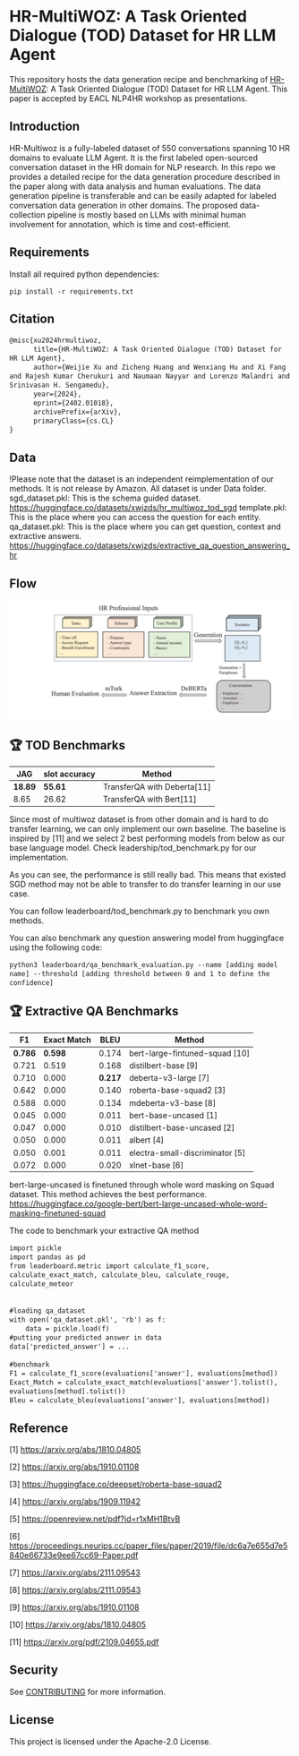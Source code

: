 # HR-MultiWOZ: A Task Oriented Dialogue (TOD) Dataset for HR LLM Agent

This repository hosts the data generation recipe and benchmarking of [HR-MultiWOZ](https://arxiv.org/abs/2402.01018): A Task Oriented Dialogue (TOD) Dataset for HR LLM Agent. This paper is accepted by EACL NLP4HR workshop as presentations. 

## Introduction

HR-Multiwoz is a fully-labeled dataset of 550 conversations spanning 10 HR domains to evaluate LLM Agent. It is the first labeled open-sourced conversation dataset in the HR domain for NLP research. In this repo we provides a detailed recipe for the data generation procedure described in the paper along with data analysis and human evaluations. The data generation pipeline is transferable and can be easily adapted for labeled conversation data generation in other domains. The proposed data-collection pipeline is mostly based on LLMs with minimal human involvement for annotation, which is time and cost-efficient. 

## Requirements

Install all required python dependencies:

```
pip install -r requirements.txt
```

## Citation
```
@misc{xu2024hrmultiwoz,
      title={HR-MultiWOZ: A Task Oriented Dialogue (TOD) Dataset for HR LLM Agent}, 
      author={Weijie Xu and Zicheng Huang and Wenxiang Hu and Xi Fang and Rajesh Kumar Cherukuri and Naumaan Nayyar and Lorenzo Malandri and Srinivasan H. Sengamedu},
      year={2024},
      eprint={2402.01018},
      archivePrefix={arXiv},
      primaryClass={cs.CL}
}
```

## Data
!Please note that the dataset is an independent reimplementation of our methods. It is not release by Amazon. 
All dataset is under Data folder.
sgd_dataset.pkl: This is the schema guided dataset. https://huggingface.co/datasets/xwjzds/hr_multiwoz_tod_sgd
template.pkl: This is the place where you can access the question for each entity.
qa_dataset.pkl: This is the place where you can get question, context and extractive answers.  https://huggingface.co/datasets/xwjzds/extractive_qa_question_answering_hr


## Flow
![The workflow of the paper](diagram.jpeg)



## :trophy: TOD Benchmarks

| JAG    | slot accuracy   | Method                        |
|--------|-----------------|-------------------------------|
| **18.89**  | **55.61**          | TransferQA with Deberta[11]                   |
| 8.65   | 26.62           | TransferQA with Bert[11]                   |


Since most of multiwoz dataset is from other domain and is hard to do transfer learning, we can only implement our own baseline. The baseline is inspired by [11] and we select 2 best performing models from below as our base language model. Check leadership/tod_benchmark.py for our implementation. 

As you can see, the performance is still really bad. This means that existed SGD method may not be able to transfer to do transfer learning in our use case. 

You can follow leaderboard/tod_benchmark.py to benchmark you own methods. 

You can also benchmark any question answering model from huggingface using the following code:
```
python3 leaderboard/qa_benchmark_evaluation.py --name [adding model name] --threshold [adding threshold between 0 and 1 to define the confidence]
```

## :trophy: Extractive QA Benchmarks
| F1    | Exact Match | BLEU    | Method                        |
|-------|-------------|---------|-------------------------------|
|**0.786**  | **0.598**       | 0.174   | bert-large-fintuned-squad [10]      |
|0.721  | 0.519       | 0.168   | distilbert-base [9]          |
|0.710  | 0.000       | **0.217**   | deberta-v3-large [7]         |
|0.642  | 0.000       | 0.140   | roberta-base-squad2 [3]      |
|0.588  | 0.000       | 0.134   | mdeberta-v3-base [8]         |
|0.045  | 0.000       | 0.011   | bert-base-uncased [1]        |
|0.047  | 0.000       | 0.010   | distilbert-base-uncased [2]  |
|0.050  | 0.000       | 0.011   | albert [4]                   |
|0.050  | 0.001       | 0.011   | electra-small-discriminator [5] |
|0.072  | 0.000       | 0.020   | xlnet-base [6]               |




bert-large-uncased is finetuned through whole word masking on Squad dataset. This method achieves the best performance.
 https://huggingface.co/google-bert/bert-large-uncased-whole-word-masking-finetuned-squad

The code to benchmark your extractive QA method
```
import pickle
import pandas as pd
from leaderboard.metric import calculate_f1_score, calculate_exact_match, calculate_bleu, calculate_rouge, calculate_meteor


#loading qa_dataset
with open('qa_dataset.pkl', 'rb') as f:
    data = pickle.load(f)
#putting your predicted answer in data
data['predicted_answer'] = ...

#benchmark
F1 = calculate_f1_score(evaluations['answer'], evaluations[method])
Exact_Match = calculate_exact_match(evaluations['answer'].tolist(), evaluations[method].tolist())
Bleu = calculate_bleu(evaluations['answer'], evaluations[method])

```



## Reference
[1] https://arxiv.org/abs/1810.04805

[2] https://arxiv.org/abs/1910.01108

[3] https://huggingface.co/deepset/roberta-base-squad2

[4] https://arxiv.org/abs/1909.11942

[5] https://openreview.net/pdf?id=r1xMH1BtvB

[6] https://proceedings.neurips.cc/paper_files/paper/2019/file/dc6a7e655d7e5840e66733e9ee67cc69-Paper.pdf

[7] https://arxiv.org/abs/2111.09543

[8] https://arxiv.org/abs/2111.09543

[9] https://arxiv.org/abs/1910.01108

[10] https://arxiv.org/abs/1810.04805

[11] https://arxiv.org/pdf/2109.04655.pdf
## Security

See [CONTRIBUTING](CONTRIBUTING.md#security-issue-notifications) for more information.

## License

This project is licensed under the Apache-2.0 License.


